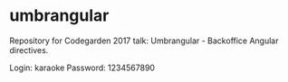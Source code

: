 # umbrangular
Repository for Codegarden 2017 talk: Umbrangular - Backoffice Angular directives.

Login: karaoke 
Password: 1234567890